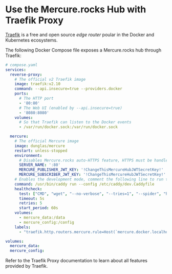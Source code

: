 # Use the Mercure.rocks Hub with Traefik Proxy

[Traefik](https://doc.traefik.io/traefik/) is a free and open source *edge router* poular in the Docker and Kubernetes ecosystems.

The following Docker Compose file exposes a Mercure.rocks hub through Traefik:

```yaml
# compose.yaml
services:
  reverse-proxy:
    # The official v2 Traefik image
    image: traefik:v2.10
    command: --api.insecure=true --providers.docker
    ports:
      # The HTTP port
      - '80:80'
      # The Web UI (enabled by --api.insecure=true)
      - '8080:8080'
    volumes:
      # So that Traefik can listen to the Docker events
      - /var/run/docker.sock:/var/run/docker.sock

  mercure:
    # The official Mercure image
    image: dunglas/mercure
    restart: unless-stopped
    environment:
      # Disables Mercure.rocks auto-HTTPS feature, HTTPS must be handled at edge by Traefik or another proxy in front of it
      SERVER_NAME: ':80'
      MERCURE_PUBLISHER_JWT_KEY: '!ChangeThisMercureHubJWTSecretKey!'
      MERCURE_SUBSCRIBER_JWT_KEY: '!ChangeThisMercureHubJWTSecretKey!'
    # Enables the development mode, comment the following line to run the hub in prod mode
    command: /usr/bin/caddy run --config /etc/caddy/dev.Caddyfile
    healthcheck:
      test: ["CMD", "wget", "--no-verbose", "--tries=1", "--spider", "http://localhost:80/healthz"]
      timeout: 5s
      retries: 5
      start_period: 60s
    volumes:
      - mercure_data:/data
      - mercure_config:/config
    labels:
      - "traefik.http.routers.mercure.rule=Host(`mercure.docker.localhost`)"

volumes:
  mercure_data:
  mercure_config:
```

Refer to the Traefik Proxy documentation to learn about all features provided by Traefik.
